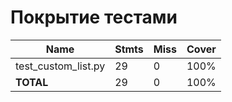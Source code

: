 # Покрытие тестами

| **Name**            | **Stmts** | **Miss**   | **Cover**   |
|---------------------|-----------|------------|-------------|
| test_custom_list.py | 29        | 0          | 100%        |
| **TOTAL**           | 29        | 0          | 100%        |
